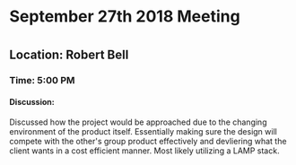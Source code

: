 <h1>September 27th 2018 Meeting<h1>
<h2>Location: Robert Bell</h2>
<h3>Time: 5:00 PM</h3>
<h4>Discussion:</h4>
Discussed how the project would be approached due to the changing environment of the product itself. Essentially making sure the design will compete with the other's group product effectively and devliering what the client wants in a cost efficient manner. Most likely utilizing a LAMP stack.
